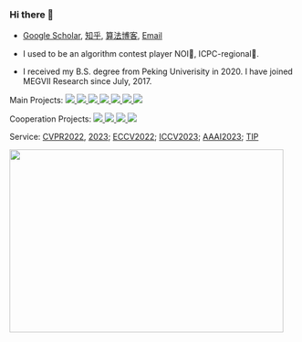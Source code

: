 ### Hi there 👋

- [Google Scholar](https://scholar.google.com/citations?user=zJEkaG8AAAAJ&hl=en), [知乎](https://www.zhihu.com/people/hzwer), [算法博客](http://hzwer.com), [Email](mailto:hzwer@pku.edu.cn)
- I used to be an algorithm contest player NOI🥈, ICPC-regional🏅️. 

- I received my B.S. degree from Peking Univerisity in 2020. I have joined MEGVII Research since July, 2017.

Main Projects: 
<a href="https://github.com/megvii-research/ECCV2022-RIFE">
<img src="https://img.shields.io/github/stars/megvii-research/ECCV2022-RIFE?label=RIFE2021&color=red" />
</a>
<a href="https://github.com/hzwer/Awesome-Optical-Flow">
<img src="https://img.shields.io/github/stars/hzwer/Awesome-Optical-Flow?label=AwesomeFlow&color=orange" />
</a>
<a href="https://github.com/hzwer/Practical-RIFE">
<img src="https://img.shields.io/github/stars/hzwer/Practical-RIFE?label=Prac-RIFE&color=orange" />
</a>
<a href="https://github.com/megvii-research/ICCV2019-LearningToPaint">
<img src="https://img.shields.io/github/stars/megvii-research/ICCV2019-LearningToPaint?label=Paint2019&color=red" />
</a>
<a href="https://github.com/megvii-research/NIPS2017-LearningToRunACE">
<img src="https://img.shields.io/github/stars/megvii-research/NIPS2017-LearningToRunACE?label=Run2017&color=orange" />
</a>
<a href="https://github.com/hzwer/ShareOI"><img src="https://img.shields.io/github/stars/hzwer/ShareOI?label=ShareOI&color=red" />
</a>
<a href="https://github.com/hzwer/termdic">
<img src="https://img.shields.io/github/stars/hzwer/termdic?label=termdic&color=yellow" />
</a>

Cooperation Projects:  <a href="https://github.com/megvii-research/CVPR2023-DMVFN">
<img src="https://img.shields.io/github/stars/megvii-research/CVPR2023-DMVFN?label=DMVFN2023&color=orange" />
</a>
<a href="https://github.com/megvii-research/CoNR">
<img src="https://img.shields.io/github/stars/megvii-research/CoNR?label=CoNR2022&color=orange" />
</a>
<a href="https://github.com/megvii-research/MM2022-ViCoPerceptualHeadGeneration">
<img src="https://img.shields.io/github/stars/megvii-research/MM2022-ViCoPerceptualHeadGeneration?label=Head2022&color=yellow" />
</a>
<a href="https://github.com/caozixuan/NeurIPS2021-ML4CO-KIDA">
<img src="https://img.shields.io/github/stars/caozixuan/NeurIPS2021-ML4CO-KIDA?label=KIDA2021&color=yellow" />
</a>

Service: [CVPR2022](https://cvpr2022.thecvf.com/all-reviewers), [2023](https://cvpr2023.thecvf.com); [ECCV2022](https://eccv2022.ecva.net/); [ICCV2023](https://iccv2023.thecvf.com); [AAAI2023](https://aaai.org/Conferences/AAAI-23/); [TIP](https://mc.manuscriptcentral.com/tip-ieee)

<img src="https://api.star-history.com/svg?repos=hzwer/ShareOI,megvii-research/ICCV2019-LearningToPaint,megvii-research/ECCV2022-RIFE,megvii-research/CoNR&type=Date" height="320" width="480" />


<!--
**hzwer/hzwer** is a ✨ _special_ ✨ repository because its `README.md` (this file) appears on your GitHub profile.

Here are some ideas to get you started:

- 🔭 I’m currently working on ...
- 🌱 I’m currently learning ...
- 👯 I’m looking to collaborate on ...
- 🤔 I’m looking for help with ...
- 💬 Ask me about ...
- 📫 How to reach me: ...
- 😄 Pronouns: ...
- ⚡ Fun fact: ...
-->
